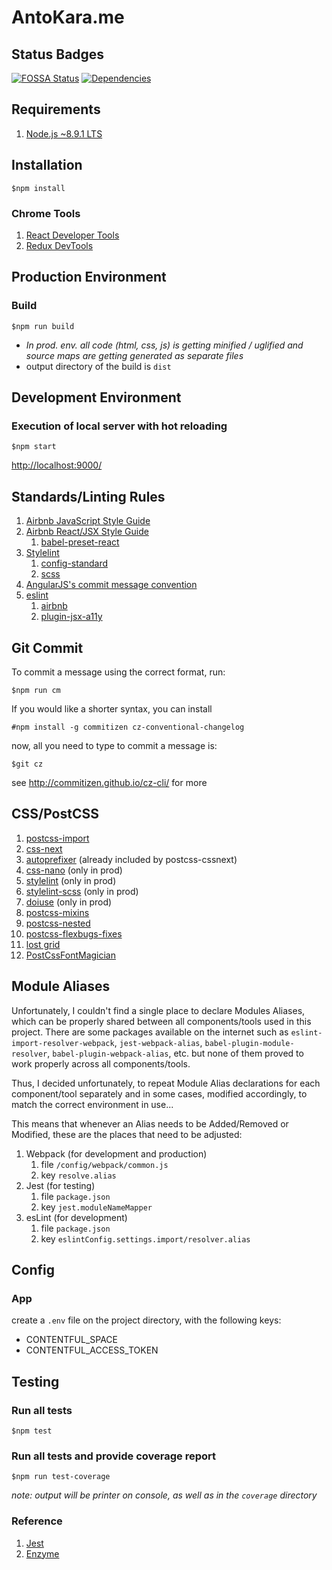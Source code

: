 # AntoKara.me

## Status Badges

[![FOSSA Status][licenses]][licenses-url]
[![Dependencies][deps]][deps-url]

## Requirements

1. [Node.js ~8.9.1 LTS](https://nodejs.org/en/)

## Installation

`$npm install`

### Chrome Tools

1. [React Developer Tools](https://chrome.google.com/webstore/detail/react-developer-tools/fmkadmapgofadopljbjfkapdkoienihi)
1. [Redux DevTools](https://chrome.google.com/webstore/detail/redux-devtools/lmhkpmbekcpmknklioeibfkpmmfibljd)

## Production Environment

### Build

`$npm run build`

* *In prod. env. all code (html, css, js) is getting minified / uglified and source maps are getting generated as separate files*
* output directory of the build is `dist`

## Development Environment

### Execution of local server with hot reloading

`$npm start`

<http://localhost:9000/>

## Standards/Linting Rules

1. [Airbnb JavaScript Style Guide](http://airbnb.io/javascript/)
1. [Airbnb React/JSX Style Guide](https://github.com/airbnb/javascript/tree/master/react)
    1. [babel-preset-react](https://github.com/babel/babel/tree/master/packages/babel-preset-react)
1. [Stylelint](https://stylelint.io/user-guide/rules/)
    1. [config-standard](https://github.com/stylelint/stylelint-config-standard)
    1. [scss](https://github.com/kristerkari/stylelint-scss)
1. [AngularJS's commit message convention](https://github.com/angular/angular.js/blob/master/DEVELOPERS.md#commits)
1. [eslint](https://eslint.org/)
    1. [airbnb](https://www.npmjs.com/package/eslint-config-airbnb)
    1. [plugin-jsx-a11y](https://github.com/evcohen/eslint-plugin-jsx-a11y>)

## Git Commit

To commit a message using the correct format, run:

`$npm run cm`

If you would like a shorter syntax, you can install

`#npm install -g commitizen cz-conventional-changelog`

now, all you need to type to commit a message is:

`$git cz`

see <http://commitizen.github.io/cz-cli/> for more

## CSS/PostCSS

1. [postcss-import](https://github.com/postcss/postcss-import)
1. [css-next](http://cssnext.io/features/)
1. [autoprefixer](https://github.com/postcss/autoprefixer) (already included by postcss-cssnext)
1. [css-nano](http://cssnano.co/) (only in prod)
1. [stylelint](https://stylelint.io/) (only in prod)
1. [stylelint-scss](https://github.com/kristerkari/stylelint-scss) (only in prod)
1. [doiuse](https://github.com/anandthakker/doiuse) (only in prod)
1. [postcss-mixins](https://github.com/postcss/postcss-mixins)
1. [postcss-nested](https://github.com/postcss/postcss-nested)
1. [postcss-flexbugs-fixes](https://github.com/luisrudge/postcss-flexbugs-fixes)
1. [lost grid](https://github.com/peterramsing/lost)
1. [PostCssFontMagician](https://github.com/jonathantneal/postcss-font-magician)

## Module Aliases

Unfortunately, I couldn't find a single place to declare Modules Aliases, which can be properly shared between all components/tools used in this project. There are some packages available on the internet such as `eslint-import-resolver-webpack`, `jest-webpack-alias`, `babel-plugin-module-resolver`, `babel-plugin-webpack-alias`, etc. but none of them proved to work properly across all components/tools.

Thus, I decided unfortunately, to repeat Module Alias declarations for each component/tool separately and in some cases, modified accordingly, to match the correct environment in use...

This means that whenever an Alias needs to be Added/Removed or Modified, these are the places that need to be adjusted:

1. Webpack (for development and production)
    1. file `/config/webpack/common.js`
    1. key `resolve.alias`
1. Jest (for testing)
    1. file `package.json`
    1. key `jest.moduleNameMapper`
1. esLint (for development)
    1. file `package.json`
    1. key `eslintConfig.settings.import/resolver.alias`

## Config

### App

create a `.env` file on the project directory, with the following keys:

* CONTENTFUL_SPACE
* CONTENTFUL_ACCESS_TOKEN

## Testing

### Run all tests

`$npm test`

### Run all tests and provide coverage report

`$npm run test-coverage`

_note: output will be printer on console, as well as in the `coverage` directory_

### Reference

1. [Jest](https://facebook.github.io/jest/docs/en/getting-started.html)
1. [Enzyme](http://airbnb.io/enzyme/)

[deps]: https://david-dm.org/antokara/antokara.me.svg
[deps-url]: https://david-dm.org/antokara/antokara.me

[licenses]: https://app.fossa.io/api/projects/git%2Bgithub.com%2Fantokara%2Fantokara.me.svg?type=shield
[licenses-url]: https://app.fossa.io/projects/git%2Bgithub.com%2Fantokara%2Fantokara.me?ref=badge_shield
